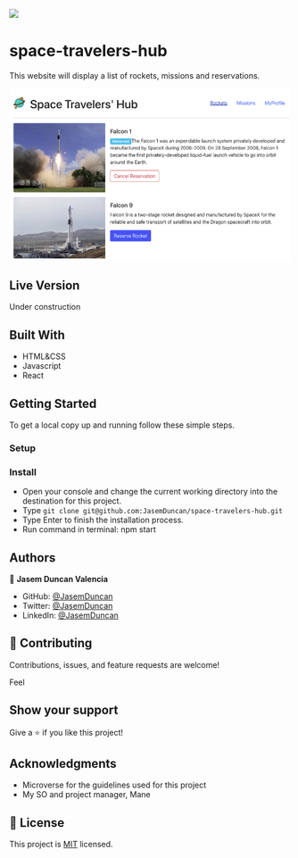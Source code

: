 ![](https://img.shields.io/badge/Microverse-blueviolet)

# space-travelers-hub

This website will display a list of rockets, missions and reservations.

![](./screenShoot.png)

## Live Version
Under construction

## Built With

- HTML&CSS
- Javascript
- React

## Getting Started
To get a local copy up and running follow these simple steps.

### Setup
 

### Install
- Open your console and change the current working directory into the destination for this project.
- Type `git clone git@github.com:JasemDuncan/space-travelers-hub.git`
- Type Enter to finish the installation process.
- Run command in terminal: npm start

## Authors

👤 **Jasem Duncan Valencia**

- GitHub: [@JasemDuncan](https://github.com/JasemDuncan)
- Twitter: [@JasemDuncan](https://twitter.com/JasemDuncan)
- LinkedIn: [@JasemDuncan](https://www.linkedin.com/in/jasem-duncan-valencia/)
## 🤝 Contributing

Contributions, issues, and feature requests are welcome!

Feel
## Show your support

Give a ⭐️ if you like this project!
## Acknowledgments

- Microverse for the guidelines used for this project
- My SO and project manager, Mane
## 📝 License

This project is [MIT](./LICENSE.md) licensed.
